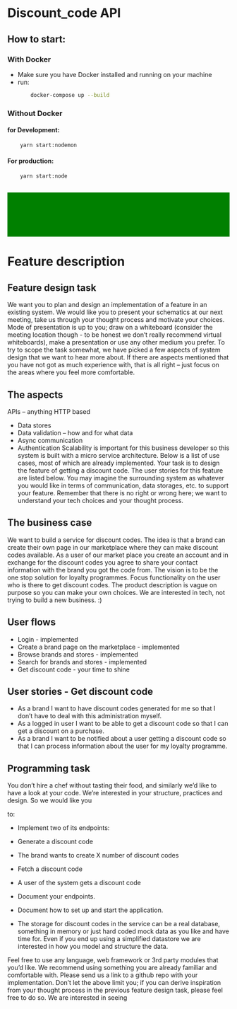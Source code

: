 # Discount_code API

## How to start:

### With Docker

- Make sure you have Docker installed and running on your machine
- run:
  ```bash
      docker-compose up --build
  ```

### Without Docker

#### for Development:

```bash
    yarn start:nodemon
```

#### For production:

```bash
    yarn start:node
```

## <div style="height: 100px; background-color: green">

# Feature description

## Feature design task

We want you to plan and design an implementation of a feature in an existing system.
We would like you to present your schematics at our next meeting, take us through your
thought process and motivate your choices. Mode of presentation is up to you; draw on a
whiteboard (consider the meeting location though - to be honest we don’t really recommend virtual whiteboards), make a presentation or use any other medium you prefer.
To try to scope the task somewhat, we have picked a few aspects of system design that we want to hear more about. If there are aspects mentioned that you have not got as much experience with, that is all right – just focus on the areas where you feel more
comfortable.

## The aspects

APIs – anything HTTP based

- Data stores
- Data validation – how and for what data
- Async communication
- Authentication
  Scalability is important for this business developer so this system is built with a micro service architecture. Below is a list of use cases, most of which are already implemented.
  Your task is to design the feature of getting a discount code. The user stories for this feature are listed below. You may imagine the surrounding system as whatever you would like in terms of communication, data storages, etc. to support your feature.
  Remember that there is no right or wrong here; we want to understand your tech choices and your thought process.

## The business case

We want to build a service for discount codes. The idea is that a brand can create their own page in our marketplace where they can make discount codes available. As a user of our market place you create an account and in exchange for the discount codes you agree to share your contact information with the brand you got the code from. The vision
is to be the one stop solution for loyalty programmes.
Focus functionality on the user who is there to get discount codes. The product
description is vague on purpose so you can make your own choices. We are interested in
tech, not trying to build a new business. :)

## User flows

- Login - implemented
- Create a brand page on the marketplace - implemented
- Browse brands and stores - implemented
- Search for brands and stores - implemented
- Get discount code - your time to shine

## User stories - Get discount code

- As a brand I want to have discount codes generated for me so that I don’t have to deal
  with this administration myself.
- As a logged in user I want to be able to get a discount code so that I can get a discount
  on a purchase.
- As a brand I want to be notified about a user getting a discount code so that I can
  process information about the user for my loyalty programme.

## Programming task

You don’t hire a chef without tasting their food, and similarly we’d like to have a look at
your code. We’re interested in your structure, practices and design. So we would like you

to:

- Implement two of its endpoints:
- Generate a discount code
- The brand wants to create X number of discount codes
- Fetch a discount code
- A user of the system gets a discount code
- Document your endpoints.
- Document how to set up and start the application.

- The storage for discount codes in the service can be a real database, something in
  memory or just hard coded mock data as you like and have time for. Even if you end up
  using a simplified datastore we are interested in how you model and structure the data.

Feel free to use any language, web framework or 3rd party modules that you’d like.
We
recommend using something you are already familiar and comfortable with.
Please send us a link to a github repo with your implementation.
Don’t let the above limit you; if you can derive inspiration from your thought process in
the previous feature design task, please feel free to do so. We are interested in seeing

